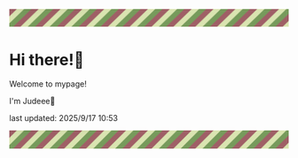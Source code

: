 <!-- Header image -->
<img src="./pokemon/pokemon_14.png" width="1000">

# Hi there!👋

Welcome to mypage!

I'm Judeee🐷

last updated: 2025/9/17 10:53

<!-- Footer image -->
<img src="./pokemon/pokemon_14.png" width="1000">
